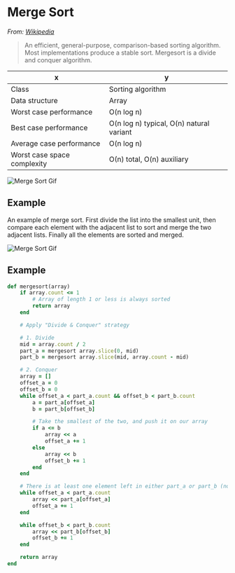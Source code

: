 # Merge Sort

*From: [Wikipedia](https://en.wikipedia.org/wiki/Merge_sort)*

> An efficient, general-purpose, comparison-based sorting algorithm. Most implementations produce a stable sort. Mergesort is a divide and conquer algorithm.

| x                           | y                                        |
|-----------------------------|------------------------------------------|
| Class                       | Sorting algorithm                        |
| Data structure              | Array                                    |
| Worst case performance      | O(n log n)                               |
| Best case performance       | O(n log n) typical, O(n) natural variant |
| Average case performance    | O(n log n)                               |
| Worst case space complexity | О(n) total, O(n) auxiliary               |

![Merge Sort Gif](https://upload.wikimedia.org/wikipedia/commons/c/c5/Merge_sort_animation2.gif)

## Example

An example of merge sort. First divide the list into the smallest unit, then compare each element with the adjacent list to sort and merge the two adjacent lists. Finally all the elements are sorted and merged.

![Merge Sort Gif](https://upload.wikimedia.org/wikipedia/commons/c/cc/Merge-sort-example-300px.gif)

## Example

```ruby
def mergesort(array)
    if array.count <= 1
        # Array of length 1 or less is always sorted
        return array
    end

    # Apply "Divide & Conquer" strategy

    # 1. Divide
    mid = array.count / 2
    part_a = mergesort array.slice(0, mid)
    part_b = mergesort array.slice(mid, array.count - mid)

    # 2. Conquer
    array = []
    offset_a = 0
    offset_b = 0
    while offset_a < part_a.count && offset_b < part_b.count
        a = part_a[offset_a]
        b = part_b[offset_b]

        # Take the smallest of the two, and push it on our array
        if a <= b
            array << a
            offset_a += 1
        else
            array << b
            offset_b += 1
        end
    end

    # There is at least one element left in either part_a or part_b (not both)
    while offset_a < part_a.count
        array << part_a[offset_a]
        offset_a += 1
    end

    while offset_b < part_b.count
        array << part_b[offset_b]
        offset_b += 1
    end

    return array
end
```
